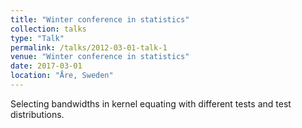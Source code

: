 ```yaml
---
title: "Winter conference in statistics"
collection: talks
type: "Talk"
permalink: /talks/2012-03-01-talk-1
venue: "Winter conference in statistics"
date: 2017-03-01
location: "Åre, Sweden"
---
```


Selecting bandwidths in kernel equating with different tests and test distributions.
